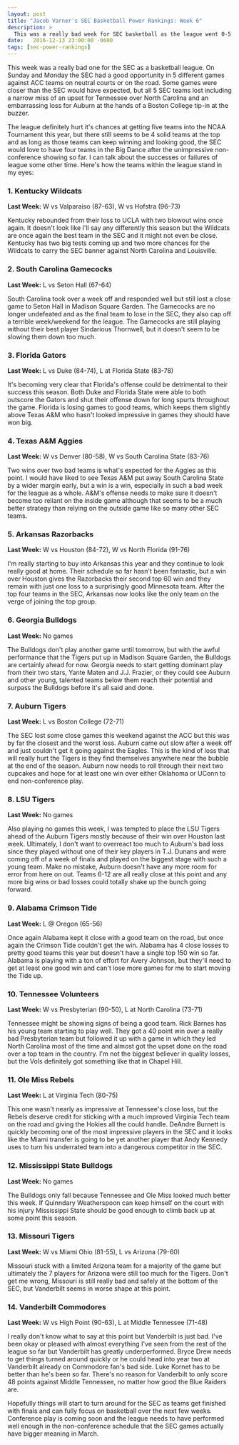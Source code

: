 ```yaml
---
layout: post
title: "Jacob Varner's SEC Basketball Power Rankings: Week 6"
description: >
  This was a really bad week for SEC basketball as the league went 0-5 against the ACC over the weekend.
date:   2016-12-13 23:00:00 -0600
tags: [sec-power-rankings]
---
```

This week was a really bad one for the SEC as a basketball league. On Sunday and Monday the SEC had a good opportunity in 5 different games against ACC teams on neutral courts or on the road. Some games were closer than the SEC would have expected, but all 5 SEC teams lost including a narrow miss of an upset for Tennessee over North Carolina and an embarrassing loss for Auburn at the hands of a Boston College tip-in at the buzzer.

The league definitely hurt it's chances at getting five teams into the NCAA Tournament this year, but there still seems to be 4 solid teams at the top and as long as those teams can keep winning and looking good, the SEC would love to have four teams in the Big Dance after the unimpressive non-conference showing so far. I can talk about the successes or failures of league some other time. Here's how the teams within the league stand in my eyes:

### 1. Kentucky Wildcats
**Last Week:** W vs Valparaiso (87-63), W vs Hofstra (96-73)

Kentucky rebounded from their loss to UCLA with two blowout wins once again. It doesn't look like I'll say any differently this season but the Wildcats are once again the best team in the SEC and it might not even be close. Kentucky has two big tests coming up and two more chances for the Wildcats to carry the SEC banner against North Carolina and Louisville.

### 2. South Carolina Gamecocks
**Last Week:** L vs Seton Hall (67-64)

South Carolina took over a week off and responded well but still lost a close game to Seton Hall in Madison Square Garden. The Gamecocks are no longer undefeated and as the final team to lose in the SEC, they also cap off a terrible week/weekend for the league. The Gamecocks are still playing without their best player Sindarious Thornwell, but it doesn't seem to be slowing them down too much.

### 3. Florida Gators
**Last Week:** L vs Duke (84-74), L at Florida State (83-78)

It's becoming very clear that Florida's offense could be detrimental to their success this season. Both Duke and Florida State were able to both outscore the Gators and shut their offense down for long spurts throughout the game. Florida is losing games to good teams, which keeps them slightly above Texas A&M who hasn't looked impressive in games they should have won big.

### 4. Texas A&M Aggies
**Last Week:** W vs Denver (80-58), W vs South Carolina State (83-76)

Two wins over two bad teams is what's expected for the Aggies as this point. I would have liked to see Texas A&M put away South Carolina State by a wider margin early, but a win is a win, especially in such a bad week for the league as a whole. A&M's offense needs to make sure it doesn't become too reliant on the inside game although that seems to be a much better strategy than relying on the outside game like so many other SEC teams.

### 5. Arkansas Razorbacks
**Last Week:** W vs Houston (84-72), W vs North Florida (91-76)

I'm really starting to buy into Arkansas this year and they continue to look really good at home. Their schedule so far hasn't been fantastic, but a win over Houston gives the Razorbacks their second top 60 win and they remain with just one loss to a surprisingly good Minnesota team. After the top four teams in the SEC, Arkansas now looks like the only team on the verge of joining the top group.

### 6. Georgia Bulldogs
**Last Week:** No games

The Bulldogs don't play another game until tomorrow, but with the awful performance that the Tigers put up in Madison Square Garden, the Bulldogs are certainly ahead for now. Georgia needs to start getting dominant play from their two stars, Yante Maten and J.J. Frazier, or they could see Auburn and other young, talented teams below them reach their potential and surpass the Bulldogs before it's all said and done.

### 7. Auburn Tigers
**Last Week:** L vs Boston College (72-71)

The SEC lost some close games this weekend against the ACC but this was by far the closest and the worst loss. Auburn came out slow after a week off and just couldn't get it going against the Eagles. This is the kind of loss that will really hurt the Tigers is they find themselves anywhere near the bubble at the end of the season. Auburn now needs to roll through their next two cupcakes and hope for at least one win over either Oklahoma or UConn to end non-conference play.

### 8. LSU Tigers
**Last Week:** No games

Also playing no games this week, I was tempted to place the LSU Tigers ahead of the Auburn Tigers mostly because of their win over Houston last week. Ultimately, I don't want to overreact too much to Auburn's bad loss since they played without one of their key players in T.J. Dunans and were coming off of a week of finals and played on the biggest stage with such a young team. Make no mistake, Auburn doesn't have any more room for error from here on out. Teams 6-12 are all really close at this point and any more big wins or bad losses could totally shake up the bunch going forward.

### 9. Alabama Crimson Tide
**Last Week:** L @ Oregon (65-56)

Once again Alabama kept it close with a good team on the road, but once again the Crimson Tide couldn't get the win. Alabama has 4 close losses to pretty good teams this year but doesn't have a single top 150 win so far. Alabama is playing with a ton of effort for Avery Johnson, but they'll need to get at least one good win and can't lose more games for me to start moving the Tide up.

### 10. Tennessee Volunteers
**Last Week:** W vs Presbyterian (90-50), L at North Carolina (73-71)

Tennessee might be showing signs of being a good team. Rick Barnes has his young team starting to play well. They got a 40 point win over a really bad Presbyterian team but followed it up with a game in which they led North Carolina most of the time and almost got the upset done on the road over a top team in the country. I'm not the biggest believer in quality losses, but the Vols definitely got something like that in Chapel Hill.

### 11. Ole Miss Rebels
**Last Week:** L at Virginia Tech (80-75)

This one wasn't nearly as impressive at Tennessee's close loss, but the Rebels deserve credit for sticking with a much improved Virginia Tech team on the road and giving the Hokies all the could handle. DeAndre Burnett is quickly becoming one of the most impressive players in the SEC and it looks like the Miami transfer is going to be yet another player that Andy Kennedy uses to turn his underrated team into a dangerous competitor in the SEC.

### 12. Mississippi State Bulldogs
**Last Week:** No games

The Bulldogs only fall because Tennessee and Ole Miss looked much better this week. If Quinndary Weatherspoon can keep himself on the court with his injury Mississippi State should be good enough to climb back up at some point this season.

### 13. Missouri Tigers
**Last Week:** W vs Miami Ohio (81-55), L vs Arizona (79-60)

Missouri stuck with a limited Arizona team for a majority of the game but ultimately the 7 players for Arizona were still too much for the Tigers. Don't get me wrong, Missouri is still really bad and safely at the bottom of the SEC, but Vanderbilt seems in worse shape at this point.

### 14. Vanderbilt Commodores
**Last Week:** W vs High Point (90-63), L at Middle Tennessee (71-48)

I really don't know what to say at this point but Vanderbilt is just bad. I've been okay or pleased with almost everything I've seen from the rest of the league so far but Vanderbilt has greatly underperformed. Bryce Drew needs to get things turned around quickly or he could head into year two at Vanderbilt already on Commodore fan's bad side. Luke Kornet has to be better than he's been so far. There's no reason for Vanderbilt to only score 48 points against Middle Tennessee, no matter how good the Blue Raiders are.

Hopefully things will start to turn around for the SEC as teams get finished with finals and can fully focus on basketball over the next few weeks. Conference play is coming soon and the league needs to have performed well enough in the non-conference schedule that the SEC games actually have bigger meaning in March.
